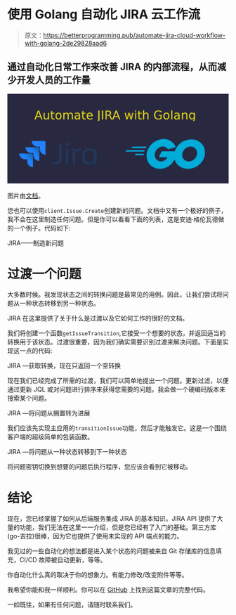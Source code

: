 # 使用 Golang 自动化 JIRA 云工作流

> 原文：<https://betterprogramming.pub/automate-jira-cloud-workflow-with-golang-2de29828aad6>

## 通过自动化日常工作来改善 JIRA 的内部流程，从而减少开发人员的工作量

![](img/3895f281f7175311d037ef27d5877ed8.png)

图片由[文档](https://medium.com/u/7fab1d3f6ce0#SprintService.GetIssuesForSprint)。

您也可以使用`client.Issue.Create`创建新的问题。文档中又有一个极好的例子，我不会在这里制造任何问题。但是你可以看看下面的列表，这是安迪·格伦瓦德做的一个例子。代码如下:

JIRA——制造新问题

# 过渡一个问题

大多数时候。我发现状态之间的转换问题是最常见的用例。因此，让我们尝试将问题从一种状态转移到另一种状态。

JIRA 在这里提供了关于什么是过渡以及它如何工作的很好的文档。

我们将创建一个函数`getIssueTransition`,它接受一个想要的状态，并返回适当的转换用于该状态。过渡很重要，因为我们确实需要识别过渡来解决问题。下面是实现这一点的代码:

JIRA —获取转换，现在只返回一个空转换

现在我们已经完成了所需的过渡，我们可以简单地提出一个问题。更新过滤，以便通过更新 JQL 或对问题进行排序来获得您需要的问题。我会做一个硬编码版本来搜索某个问题。

JIRA —将问题从搁置转为进展

我们应该先实现主应用的`transitionIssue`功能，然后才能触发它。这是一个围绕客户端的超级简单的包装函数。

JIRA —将问题从一种状态转移到下一种状态

将问题密钥切换到想要的问题后执行程序，您应该会看到它被移动。

# 结论

现在，您已经掌握了如何从后端服务集成 JIRA 的基本知识。JIRA API 提供了大量的功能，我们无法在这里一一介绍，但是您已经有了入门的基础。第三方库(go-吉拉)很棒，因为它也提供了使用未实现的 API 端点的能力。

我见过的一些自动化的想法都是进入某个状态的问题被来自 Git 存储库的信息填充，CI/CD 故障被自动更新，等等。

你自动化什么真的取决于你的想象力。有能力修改/改变附件等等。

我希望你能和我一样顺利。你可以在 [GitHub](https://github.com/percybolmer/demo-jira-with-golang) 上找到这篇文章的完整代码。

一如既往，如果有任何问题，请随时联系我们。